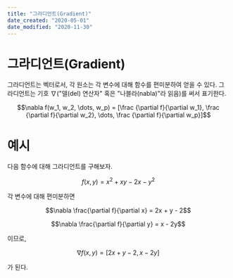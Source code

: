 ```yaml
---
title: "그라디언트(Gradient)"
date_created: "2020-05-01"
date_modified: "2020-11-30"
---
```


# 그라디언트(Gradient)
그라디언트는 벡터로서, 각 원소는 각 변수에 대해 함수를 편미분하여 얻을 수 있다. 그라디언트는 기호 $\nabla$("델(del) 연산자" 혹은 "나블라(nabla)"라 읽음)를 써서 표기한다.

$$\nabla f(w_1, w_2, \dots, w_p) = [\frac {\partial f}{\partial w_1}, \frac {\partial f}{\partial w_2}, \dots, \frac {\partial f}{\partial w_p}]$$

# 예시

다음 함수에 대해 그라디언트를 구해보자.

$$f(x, y) = x^2 +xy - 2x - y^2$$

각 변수에 대해 편미분하면

$$\nabla \frac{\partial f}{\partial x} = 2x + y - 2$$

$$\nabla \frac{\partial f}{\partial y} = x - 2y$$

이므로,

$$\nabla f(x, y) = [2x + y - 2, x - 2y] $$

가 된다.